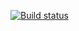 [![Build status](https://ci.appveyor.com/api/projects/status/jhed5yahksyghyug?svg=true)](https://ci.appveyor.com/project/lakkikot/aqa1-2-3)
